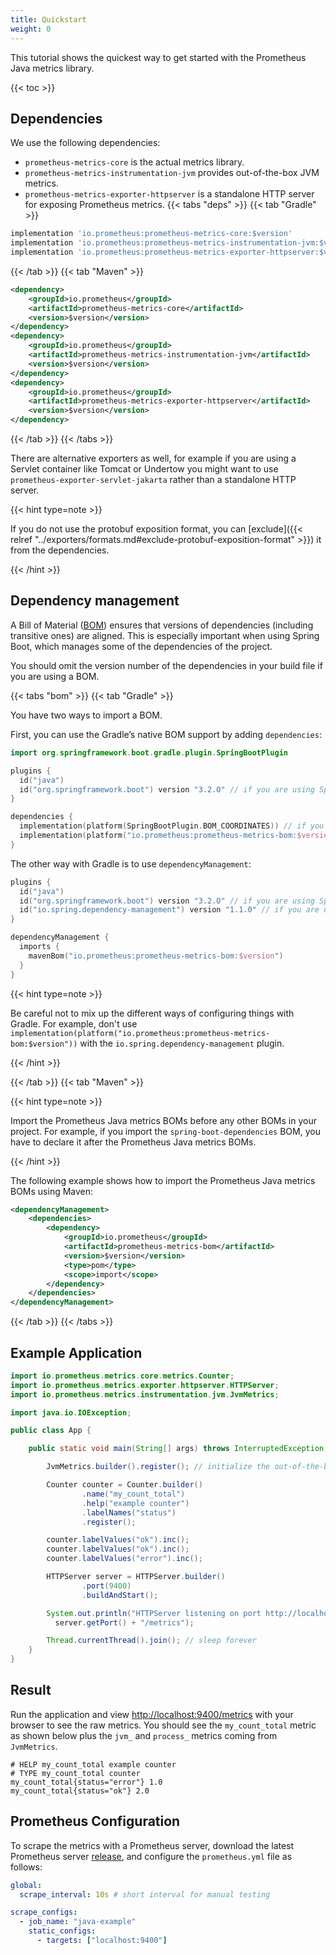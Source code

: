 ```yaml
---
title: Quickstart
weight: 0
---
```


This tutorial shows the quickest way to get started with the Prometheus Java metrics library.

{{< toc >}}

## Dependencies

We use the following dependencies:

- `prometheus-metrics-core` is the actual metrics library.
- `prometheus-metrics-instrumentation-jvm` provides out-of-the-box JVM metrics.
- `prometheus-metrics-exporter-httpserver` is a standalone HTTP server for exposing Prometheus
  metrics.
  {{< tabs "deps" >}}
  {{< tab "Gradle" >}}

```groovy
implementation 'io.prometheus:prometheus-metrics-core:$version'
implementation 'io.prometheus:prometheus-metrics-instrumentation-jvm:$version'
implementation 'io.prometheus:prometheus-metrics-exporter-httpserver:$version'
```

{{< /tab >}}
{{< tab "Maven" >}}

```xml
<dependency>
    <groupId>io.prometheus</groupId>
    <artifactId>prometheus-metrics-core</artifactId>
    <version>$version</version>
</dependency>
<dependency>
    <groupId>io.prometheus</groupId>
    <artifactId>prometheus-metrics-instrumentation-jvm</artifactId>
    <version>$version</version>
</dependency>
<dependency>
    <groupId>io.prometheus</groupId>
    <artifactId>prometheus-metrics-exporter-httpserver</artifactId>
    <version>$version</version>
</dependency>
```

{{< /tab >}}
{{< /tabs >}}

There are alternative exporters as well, for example if you are using a Servlet container like
Tomcat or Undertow you might want to use `prometheus-exporter-servlet-jakarta` rather than a
standalone HTTP server.

{{< hint type=note >}}

If you do not use the protobuf exposition format, you can
[exclude]({{< relref "../exporters/formats.md#exclude-protobuf-exposition-format" >}})
it from the dependencies.

{{< /hint >}}

## Dependency management

A Bill of Material
([BOM](https://maven.apache.org/guides/introduction/introduction-to-dependency-mechanism.html#bill-of-materials-bom-poms)) <!-- editorconfig-checker-disable-line -->
ensures that versions of dependencies (including transitive ones) are aligned.
This is especially important when using Spring Boot, which manages some of the dependencies of the
project.

You should omit the version number of the dependencies in your build file if you are using a BOM.

{{< tabs "bom" >}}
{{< tab "Gradle" >}}

You have two ways to import a BOM.

First, you can use the Gradle’s native BOM support by adding `dependencies`:

```kotlin
import org.springframework.boot.gradle.plugin.SpringBootPlugin

plugins {
  id("java")
  id("org.springframework.boot") version "3.2.O" // if you are using Spring Boot
}

dependencies {
  implementation(platform(SpringBootPlugin.BOM_COORDINATES)) // if you are using Spring Boot
  implementation(platform("io.prometheus:prometheus-metrics-bom:$version"))
}
```

The other way with Gradle is to use `dependencyManagement`:

```kotlin
plugins {
  id("java")
  id("org.springframework.boot") version "3.2.O" // if you are using Spring Boot
  id("io.spring.dependency-management") version "1.1.0" // if you are using Spring Boot
}

dependencyManagement {
  imports {
    mavenBom("io.prometheus:prometheus-metrics-bom:$version")
  }
}
```

{{< hint type=note >}}

Be careful not to mix up the different ways of configuring things with Gradle.
For example, don't use
`implementation(platform("io.prometheus:prometheus-metrics-bom:$version"))`
with the `io.spring.dependency-management` plugin.

{{< /hint >}}

{{< /tab >}}
{{< tab "Maven" >}}

{{< hint type=note >}}

Import the Prometheus Java metrics BOMs before any other BOMs in your
project. For example, if you import the `spring-boot-dependencies` BOM, you have
to declare it after the Prometheus Java metrics BOMs.

{{< /hint >}}

The following example shows how to import the Prometheus Java metrics BOMs using Maven:

```xml
<dependencyManagement>
    <dependencies>
        <dependency>
            <groupId>io.prometheus</groupId>
            <artifactId>prometheus-metrics-bom</artifactId>
            <version>$version</version>
            <type>pom</type>
            <scope>import</scope>
        </dependency>
    </dependencies>
</dependencyManagement>
```

{{< /tab >}}
{{< /tabs >}}

## Example Application

```java
import io.prometheus.metrics.core.metrics.Counter;
import io.prometheus.metrics.exporter.httpserver.HTTPServer;
import io.prometheus.metrics.instrumentation.jvm.JvmMetrics;

import java.io.IOException;

public class App {

    public static void main(String[] args) throws InterruptedException, IOException {

        JvmMetrics.builder().register(); // initialize the out-of-the-box JVM metrics

        Counter counter = Counter.builder()
                .name("my_count_total")
                .help("example counter")
                .labelNames("status")
                .register();

        counter.labelValues("ok").inc();
        counter.labelValues("ok").inc();
        counter.labelValues("error").inc();

        HTTPServer server = HTTPServer.builder()
                .port(9400)
                .buildAndStart();

        System.out.println("HTTPServer listening on port http://localhost:" +
          server.getPort() + "/metrics");

        Thread.currentThread().join(); // sleep forever
    }
}
```

## Result

Run the application and view [http://localhost:9400/metrics](http://localhost:9400/metrics) with
your browser to see the raw metrics. You should see the `my_count_total` metric as shown below plus
the `jvm_` and `process_` metrics coming from `JvmMetrics`.

```text
# HELP my_count_total example counter
# TYPE my_count_total counter
my_count_total{status="error"} 1.0
my_count_total{status="ok"} 2.0
```

## Prometheus Configuration

To scrape the metrics with a Prometheus server, download the latest Prometheus
server [release](https://github.com/prometheus/prometheus/releases), and configure the
`prometheus.yml` file as follows:

```yaml
global:
  scrape_interval: 10s # short interval for manual testing

scrape_configs:
  - job_name: "java-example"
    static_configs:
      - targets: ["localhost:9400"]
```
